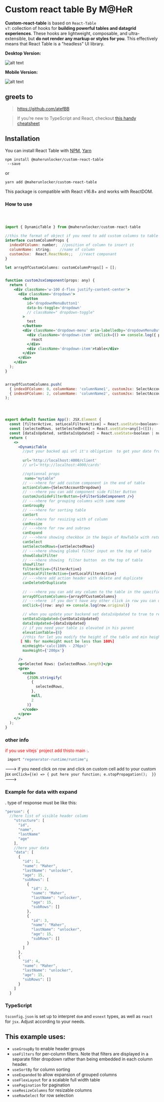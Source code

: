 # Custom react table By M@HeR

**Custom-react-table** is based on <code>React-Table v7</code>: collection of hooks for **building powerful tables and datagrid experiences**. These hooks are lightweight, composable, and ultra-extensible, but **do not render any markup or styles for you**. This effectively means that React Table is a "headless" UI library.

**Desktop Version:**
 
![alt text](https://user-images.githubusercontent.com/30791819/157678784-2e49fddd-5766-4185-a816-2e36b2a60037.png)

**Mobile Version:**




![alt text](https://user-images.githubusercontent.com/30791819/157678930-6004a305-fac9-40de-b549-68a6e7798d8e.png)





## greets to 

> https://github.com/atefBB

> If you’re new to TypeScript and React, checkout [this handy cheatsheet](https://github.com/sw-yx/react-typescript-cheatsheet/)

## Installation

You can install React Table with [NPM](https://npmjs.com),
[Yarn](https://yarnpkg.com)

```sh
npm install @maherunlocker/custom-react-table
 --save
```

or

```sh
yarn add @maherunlocker/custom-react-table
```

This package is compatible with React v16.8+ and works with ReactDOM.



### How to use





```jsx



import { DynamicTable } from @maherunlocker/custom-react-table

//this the format of object if you need to add custom columns to table with your personal jsx
interface customColumnProps {
  indexOFColumn: number;  //position of column to insert it 
  columnName: string;    //name of column 
  customJsx:  React.ReactNode;;   //react componant 
}

let arrayOfCustomColumns: customColumnProps[] = [];


function customJsxComponent(props: any) {
  return (
    <div className='w-100 d-flex justify-content-center'>
      <div className='dropdown'>
        <button
          id='dropdownMenuButton1'
          data-bs-toggle='dropdown'
          // className=" dropdown-toggle"
        >
          test
        </button>
        <div className='dropdown-menu' aria-labelledby='dropdownMenuButton'>
          <div className='dropdown-item' onClick={() => console.log({ props })}>
            react
          </div>
          <div className='dropdown-item'>table</div>
        </div>
      </div>
    </div>
  );
}


arrayOfCustomColumns.push(
  { indexOFColumn: 0, columnName: 'columnName1', customJsx: SelectAccountDropdown2 },
  { indexOFColumn: 2, columnName: 'columnName2', customJsx: SelectAccountDropdown }
);




export default function App(): JSX.Element {
  const [filterActive, setLocalFilterActive] = React.useState<boolean>(false);
  const [selectedRows, setSelectedRows] = React.useState<any[]>([]);
  const [dataIsUpdated, setDataIsUpdated] = React.useState<boolean | number>(false);
  return (
    <>
      <DynamicTable
        //put your backed api url it's obligation  to get your date from api
        
        url='http://localhost:4000/client'
        // url='http://localhost:4000/cards'

        //optionnal props
         name="mytable"
        // --->here for add custom component in the end of table
        actionColumn={SelectAccountDropdown}
        // --->here you can add component side Filter Button
        customJsxSideFilterButton={<FilterSideComponent />}
        // --->here for grouping columns with same name
        canGroupBy
        // --->here for sorting table
        canSort
        // --->here for resizing with of column
        canResize
        // --->here for row and subrows
        canExpand
        // --->here showing checkbox in the begin of RowTable with return you the checked rows
        canSelect
        setSelectedRows={setSelectedRows}
        // --->here showing global filter input on the top of table
        showGlobalFilter
        // --->here showing  filter button  on the top of table
        showFilter
        filterActive={filterActive}
        setLocalFilterActive={setLocalFilterActive}
        // --->here add action header with delete and duplicate
        canDeleteOrDuplicate
        
        // --->here you can add any column to the table in the specified place with custom name and customjsx
        arrayOfCustomColumns={arrayOfCustomColumns}
        // --->here  if you don't have any other click in row you can use to get clicked row details
        onClick={(row: any) => console.log(row.original)}

        // when you update your backend set dataIsUpdated to true to render table
        setDataIsUpdated={setDataIsUpdated}
        dataIsUpdated={dataIsUpdated}
        // if you need your table is elevated in his parent 
        elevationTable={8}
        //this for let you modify the height of the table and min height you can put number or string  or calc() function of css
       [ NB: for maxHeight must be less than 100%] 
        minHeight='calc(100% - 276px)'
        maxHeight={'200px'}

      />
      <p>Selected Rows: {selectedRows.length}</p>
      <pre>
        <code>
          {JSON.stringify(
            {
              selectedRows,
            },
            null,
            2
          )}
        </code>
      </pre>
    </>
  );
}

```

### other info
<span style="color:red">if you use vitejs` project  add thisto main  :</span>.
```sh
 import "regenerator-runtime/runtime";
```
---> if you need click on row and click on custom cell add to your custom jsx  `onClick={(e) => {
             put here your function;
              e.stopPropagation(); 
            }}`
--->            
### Example for data with expand
. type of response must be like this:

```js
"person": {
  //here list of visible header colums
    "structure": [
      "id",
      "name",
      "lastName"
      "age"
    ],
    //here your data 
    "data": [
      {
        "id": 1,
        "name": "Maher",
        "lastName": "unlocker",
        "age": 15,
        "subRows": [
          {
            "id": 2,
            "name": "Maher",
            "lastName": "unlocker",
            "age": 15,
            "subRows": []
          },
          {
            "id": 3,
            "name": "Maher",
            "lastName": "unlocker",
            "age": 15,
            "subRows": []
          }
        ]
      },
      {
        "id": 4,
        "name": "Maher",
        "lastName": "unlocker",
        "age": 15,
        "subRows": []
      }
    ]
  }
```

### TypeScript

`tsconfig.json` is set up to interpret `dom` and `esnext` types, as well as `react` for `jsx`. Adjust according to your needs.


## This example uses:


  * `useGroupBy` to enable header groups
  * `useFilters` for per-column filters.  Note that filters are displayed in a separate filter dropdown rather than being embedded in each column header.
  * `useSortBy` for column sorting
  * `useExpanded` to allow expansion of grouped columns
  * `useFlexLayout` for a scalable full width table
  * `usePagination` for pagination
  * `useResizeColumns` for resizable columns
  * `useRowSelect` for row selection
